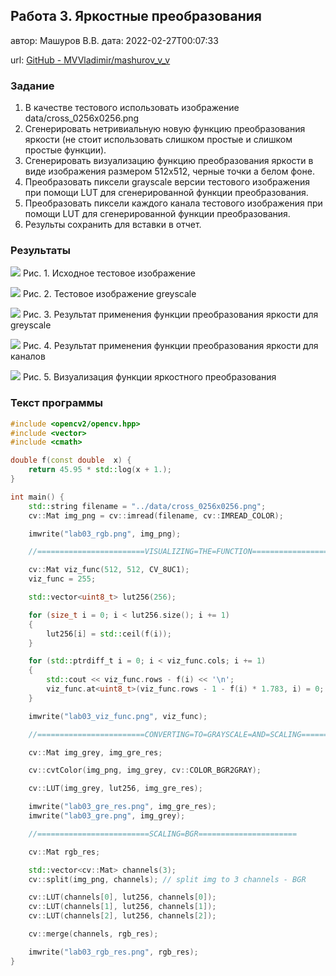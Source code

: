 ## Работа 3. Яркостные преобразования
автор: Машуров В.В.
дата: 2022-02-27T00:07:33

url: [GitHub - MVVladimir/mashurov_v_v](https://github.com/MVVladimir/mashurov_v_v.git)

### Задание
1. В качестве тестового использовать изображение data/cross_0256x0256.png
2. Сгенерировать нетривиальную новую функцию преобразования яркости (не стоит использовать слишком простые и слишком простые функции).
3. Сгенерировать визуализацию функцию преобразования яркости в виде изображения размером 512x512, черные точки а белом фоне.
4. Преобразовать пиксели grayscale версии тестового изображения при помощи LUT для сгенерированной функции преобразования.
4. Преобразовать пиксели каждого канала тестового изображения при помощи LUT для сгенерированной функции преобразования.
5. Результы сохранить для вставки в отчет.

### Результаты

![](lab03_rgb.png)
Рис. 1. Исходное тестовое изображение

![](lab03_gre.png)
Рис. 2. Тестовое изображение greyscale

![](lab03_gre_res.png)
Рис. 3. Результат применения функции преобразования яркости для greyscale

![](lab03_rgb_res.png)
Рис. 4. Результат применения функции преобразования яркости для каналов

![](lab03_viz_func.png)
Рис. 5. Визуализация функции яркостного преобразования

### Текст программы

```cpp
#include <opencv2/opencv.hpp>
#include <vector>
#include <cmath>

double f(const double  x) {
    return 45.95 * std::log(x + 1.);
}  

int main() {
    std::string filename = "../data/cross_0256x0256.png";
    cv::Mat img_png = cv::imread(filename, cv::IMREAD_COLOR);

    imwrite("lab03_rgb.png", img_png);

    //========================VISUALIZING=THE=FUNCTION========================

    cv::Mat viz_func(512, 512, CV_8UC1);
    viz_func = 255;

    std::vector<uint8_t> lut256(256);

    for (size_t i = 0; i < lut256.size(); i += 1)
    {
        lut256[i] = std::ceil(f(i));
    }

    for (std::ptrdiff_t i = 0; i < viz_func.cols; i += 1)
    {
        std::cout << viz_func.rows - f(i) << '\n';
        viz_func.at<uint8_t>(viz_func.rows - 1 - f(i) * 1.783, i) = 0;
    }

    imwrite("lab03_viz_func.png", viz_func);

    //========================CONVERTING=TO=GRAYSCALE=AND=SCALING=======================

    cv::Mat img_grey, img_gre_res;

    cv::cvtColor(img_png, img_grey, cv::COLOR_BGR2GRAY);

    cv::LUT(img_grey, lut256, img_gre_res);

    imwrite("lab03_gre_res.png", img_gre_res);
    imwrite("lab03_gre.png", img_grey);

    //=========================SCALING=BGR======================

    cv::Mat rgb_res;

    std::vector<cv::Mat> channels(3);
    cv::split(img_png, channels); // split img to 3 channels - BGR

    cv::LUT(channels[0], lut256, channels[0]);
    cv::LUT(channels[1], lut256, channels[1]);
    cv::LUT(channels[2], lut256, channels[2]);

    cv::merge(channels, rgb_res);

    imwrite("lab03_rgb_res.png", rgb_res);
}
```

